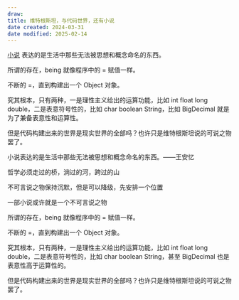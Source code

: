 ```yaml
---
draw:
title: 维特根斯坦，与代码世界，还有小说
date created: 2024-03-31
date modified: 2025-02-14
---
```


[小说](小说.md) 表达的是生活中那些无法被思想和概念命名的东西。

<!-- more -->

所谓的存在，being 就像程序中的 = 赋值一样。

不断的 =，直到构建出一个 Object 对象。

究其根本，只有两种，一是理性主义给出的运算功能，比如 int float long double，二是表意符号性的，比如 char boolean String，比如 BigDecimal 就是为了兼备表意性和运算性。

但是代码构建出来的世界是现实世界的全部吗？也许只是维特根斯坦说的可说之物罢了。

小说表达的是生活中那些无法被思想和概念命名的东西。——王安忆

哲学必须走过的桥，淌过的河，跨过的山

不可言说之物保持沉默，但是可以降级，先安排一个位置

一部小说或许就是一个不可言说之物

所谓的存在，being 就像程序中的 = 赋值一样。

不断的 =，直到构建出一个 Object 对象。

究其根本，只有两种，一是理性主义给出的运算功能，比如 int float long double，二是表意符号性的，比如 char boolean String，甚至 BigDecimal 也是表意性高于运算性的。

但是代码构建出来的世界是现实世界的全部吗？也许只是维特根斯坦说的可说之物罢了。
